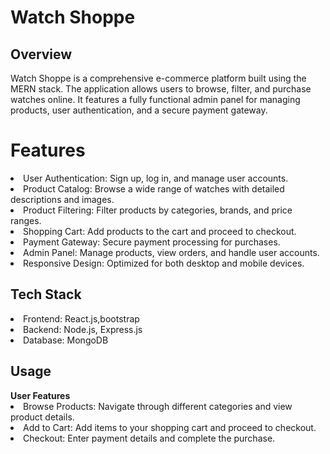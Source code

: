 <h1>Watch Shoppe</h1>
<h2>Overview</h2>
Watch Shoppe is a comprehensive e-commerce platform built using the MERN stack. The application allows users to browse, filter, and purchase watches online. It features a fully functional admin panel for managing products, user authentication, and a secure payment gateway.
<h1>Features</h1>
<li>User Authentication: Sign up, log in, and manage user accounts.</li>
<li>Product Catalog: Browse a wide range of watches with detailed descriptions and images.</li>
<li>Product Filtering: Filter products by categories, brands, and price ranges.
</li>
<li>Shopping Cart: Add products to the cart and proceed to checkout.</li>
<li>Payment Gateway: Secure payment processing for purchases.</li>
<li>Admin Panel: Manage products, view orders, and handle user accounts.</li>
<li>Responsive Design: Optimized for both desktop and mobile devices.
</li>
<h2>Tech Stack
</h2>
<li>Frontend: React.js,bootstrap</li>
<li>Backend: Node.js, Express.js</li>
<li>Database: MongoDB</li>

<h2>Usage</h2>
<b>User Features</b>
<li> Browse Products: Navigate through different categories and view product details.</li>
<li> Add to Cart: Add items to your shopping cart and proceed to checkout.</li>
<li> Checkout: Enter payment details and complete the purchase.</li>
  



